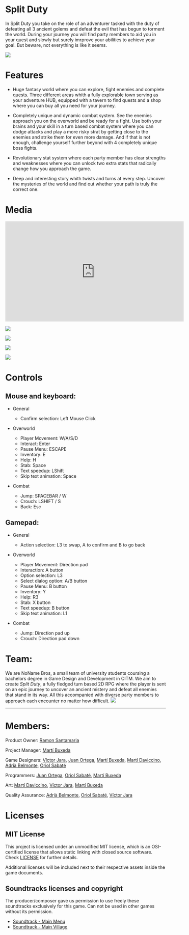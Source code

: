 # Split Duty

In Split Duty you take on the role of an adventurer tasked with the duty of defeating all 3 ancient golems and defeat the evil that has begun to torment the world. During your journey you will find party members to aid you in your quest and slowly but surely imrprove your abilities to achieve your goal. But beware, not everything is like it seems.

![](https://github.com/BooStarGamer/Split_Duty_NoNameBros/blob/main/Wiki%20resources/Images/Art%20Bible/logo_optimized.png)

# Features 

- Huge fantasy world where you can explore, fight enemies and complete quests. Three different areas whith a fully explorable town serving as your adventure HUB, equipped with a tavern to find quests and a shop where you can buy all you need for your journey.

- Completely unique and dynamic combat system. See the enemies approach you on the overworld and be ready for a fight. Use both your brains and your skill in a turn based combat system where you can dodge attacks and play a more risky strat by getting close to the enemies and strike them for even more damage.
And if that is not enough, challenge yourself further beyond with 4 completely unique boss fights.

- Revolutionary stat system where each party member has clear strengths and weaknesses where you can unlock two extra stats that radically change how you approach the game.

- Deep and interesting story whith twists and turns at every step. Uncover the mysteries of the world and find out whether your path is truly the correct one.

# Media

<iframe width="560" height="315" src="https://www.youtube.com/embed/0HOsWR21pxI" title="YouTube video player" frameborder="0" allow="accelerometer; autoplay; clipboard-write; encrypted-media; gyroscope; picture-in-picture" allowfullscreen></iframe>

![](https://github.com/BooStarGamer/Split_Duty_NoNameBros/blob/main/Wiki%20resources/Images/Wiki/Village.png)
 
![](https://github.com/BooStarGamer/Split_Duty_NoNameBros/blob/main/Wiki%20resources/Images/Wiki/GrassyLands1.png)
 
![](https://github.com/BooStarGamer/Split_Duty_NoNameBros/blob/main/Wiki%20resources/Images/Wiki/AutumnFalls.png)
 
![](https://github.com/BooStarGamer/Split_Duty_NoNameBros/blob/main/Wiki%20resources/Images/Wiki/MossyLands.png)

 
# Controls

## Mouse and keyboard:
- General
     - Confirm selection: Left Mouse Click
 
- Overworld
     - Player Movement: W/A/S/D 
     - Interact: Enter
     - Pause Menu: ESCAPE
     - Inventory: E
     - Help: H
     - Stab: Space
     - Text speedup: LShift
     - Skip text animation: Space

- Combat
     - Jump: SPACEBAR / W
     - Crouch: LSHIFT / S
     - Back: Esc

## Gamepad:
 - General
     - Action selection: L3 to swap, A to confirm and B to go back
 
 - Overworld
     - Player Movement: Direction pad
     - Interaction: A button
     - Option selection: L3
     - Select dialog option: A/B button
     - Pause Menu: B button
     - Inventory: Y
     - Help: R3
     - Stab: X button
     - Text speedup: B button
     - Skip text animation: L1
 
- Combat
     - Jump: Direction pad up
     - Crouch: Direction pad down
  
  
# Team:

We are NoName Bros, a small team of university students coursing a bachelors degree in Game Design and Development in CITM. We aim to create *Split Duty*, a fully fledged turn based 2D RPG where the player is sent on an epic journey to uncover an ancient mistery and defeat all enemies that stand in its way. All this accompanied with diverse party members to approach each encounter no matter how difficult.
![](https://github.com/BooStarGamer/Split_Duty_NoNameBros/blob/main/Wiki%20resources/Images/Wiki/LOGO_NONAMEBROS.png)
***

# Members:

Product Owner: [Ramon Santamaria](https://github.com/raysan5)

Project Manager: [Martí Buxeda](https://github.com/BooStarGamer)

Game Designers: [Víctor Jara](https://github.com/Kerali), [Juan Ortega](https://github.com/MrPollito), [Martí Buxeda](https://github.com/BooStarGamer), [Martí Daviccino](https://github.com/MartiDavicino), [Adrià Belmonte](https://github.com/Croaco), [Oriol Sabaté](https://github.com/urisabate)

Programmers: [Juan Ortega](https://github.com/MrPollito), [Oriol Sabaté](https://github.com/urisabate), [Martí Buxeda](https://github.com/BooStarGamer)

Art: [Martí Daviccino](https://github.com/MartiDavicino), [Víctor Jara](https://github.com/Kerali), [Martí Buxeda](https://github.com/BooStarGamer)

Quality Assurance: [Adrià Belmonte](https://github.com/Croaco), [Oriol Sabaté](https://github.com/urisabate), [Víctor Jara](https://github.com/Kerali)

# Licenses
## MIT License
This project is licensed under an unmodified MIT license, which is an OSI-certified license that allows static linking with closed source software. Check [LICENSE](https://github.com/BooStarGamer/Split_Duty_NoNameBros/blob/main/LICENSE)  for further details.

Additional licenses will be included next to their respective assets inside the game documents.

## Soundtracks licenses and copyright

The producer/composer gave us permission to use freely these soundtracks exclusively for this game. Can not be used in other games without its permission.

 - [Soundtrack - Main Menu](https://www.safecreative.org/work/2103087115112-st_mainmenu_rpgame)
 - [Soundtrack - Main Village](https://www.safecreative.org/work/2103087115105-st_mainvillage_rpgame)
